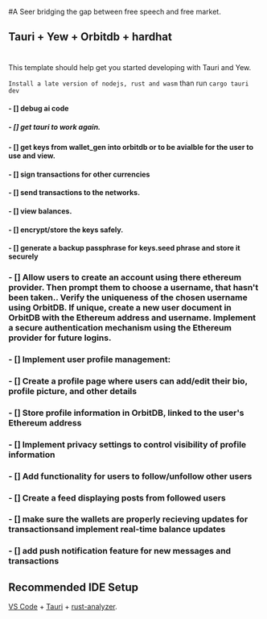 #A Seer bridging the gap between free speech and free market.
## Tauri + Yew + Orbitdb + hardhat
#
This template should help get you started developing with Tauri and Yew.


```Install a late version of nodejs, rust and wasm```
than run
```cargo tauri dev```
#### - [] debug ai code
##### - [] get tauri to work again.


#### - [] get keys from wallet_gen into orbitdb or to be avialble for the user to use and view.
#### - [] sign transactions for other currencies 
#### - [] send transactions to the networks.
#### - [] view balances.
#### - [] encrypt/store the keys safely.
#### - [] generate a backup passphrase for keys.seed phrase and store it securely

### - [] Allow users to create an account using there ethereum provider. Then prompt them to choose a username, that hasn't been taken.. Verify the uniqueness of the chosen username using OrbitDB. If unique, create a new user document in OrbitDB with the Ethereum address and username. Implement a secure authentication mechanism using the Ethereum provider for future logins.
### - [] Implement user profile management:
### - [] Create a profile page where users can add/edit their bio, profile picture, and other details
### - [] Store profile information in OrbitDB, linked to the user's Ethereum address
### - [] Implement privacy settings to control visibility of profile information
### - [] Add functionality for users to follow/unfollow other users
### - [] Create a feed displaying posts from followed users
### - [] make sure the wallets are properly recieving updates for transactionsand implement real-time balance updates

### - [] add push notification feature for new messages and transactions

## Recommended IDE Setup

[VS Code](https://code.visualstudio.com/) + [Tauri](https://marketplace.visualstudio.com/items?itemName=tauri-apps.tauri-vscode) + [rust-analyzer](https://marketplace.visualstudio.com/items?itemName=rust-lang.rust-analyzer).
